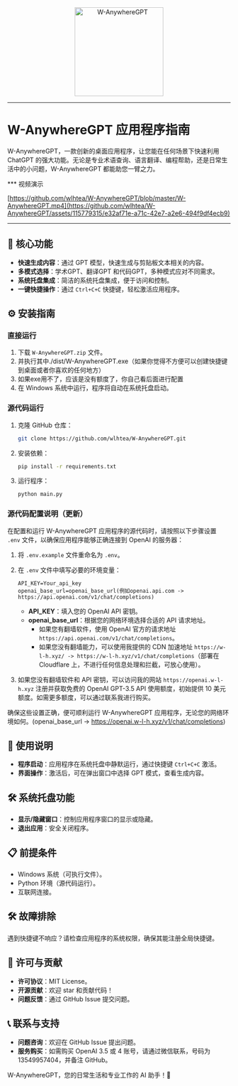 <div align="center">
  <img src="favicon.ico" alt="W-AnywhereGPT" width="200px" />
</div>

***

# W-AnywhereGPT 应用程序指南

W-AnywhereGPT，一款创新的桌面应用程序，让您能在任何场景下快速利用 ChatGPT 的强大功能。无论是专业术语查询、语言翻译、编程帮助，还是日常生活中的小问题，W-AnywhereGPT 都能助您一臂之力。

*** 视频演示

[https://github.com/wlhtea/W-AnywhereGPT/blob/master/W-AnywhereGPT.mp4](https://github.com/wlhtea/W-AnywhereGPT/assets/115779315/e32af71e-a71c-42e7-a2e6-494f9df4ecb9)

***

## 🚀 核心功能

- **快速生成内容**：通过 GPT 模型，快速生成与剪贴板文本相关的内容。
- **多模式选择**：学术GPT、翻译GPT 和代码GPT，多种模式应对不同需求。
- **系统托盘集成**：简洁的系统托盘集成，便于访问和控制。
- **一键快捷操作**：通过 `Ctrl+C+C` 快捷键，轻松激活应用程序。

## ⚙️ 安装指南

### 直接运行

1. 下载 `W-AnywhereGPT.zip` 文件。
2. 并执行其中./dist/W-AnywhereGPT.exe（如果你觉得不方便可以创建快捷键到桌面或者你喜欢的任何地方）
3. 如果exe用不了，应该是没有额度了，你自己看后面进行配置
4. 在 Windows 系统中运行，程序将自动在系统托盘启动。

### 源代码运行

1. 克隆 GitHub 仓库：
   ```sh
   git clone https://github.com/wlhtea/W-AnywhereGPT.git
   ```
2. 安装依赖：
   ```sh
   pip install -r requirements.txt
   ```
3. 运行程序：
   ```sh
   python main.py
   ```
### 源代码配置说明（更新）

在配置和运行 W-AnywhereGPT 应用程序的源代码时，请按照以下步骤设置 `.env` 文件，以确保应用程序能够正确连接到 OpenAI 的服务器：

1. 将 `.env.example` 文件重命名为 `.env`。
2. 在 `.env` 文件中填写必要的环境变量：

   ```
   API_KEY=Your_api_key
   openai_base_url=openai_base_url(例如openai.api.com -> https://api.openai.com/v1/chat/completions)
   ```

   - **API_KEY**：填入您的 OpenAI API 密钥。
   - **openai_base_url**：根据您的网络环境选择合适的 API 请求地址。
     - 如果您有翻墙软件，使用 OpenAI 官方的请求地址 `https://api.openai.com/v1/chat/completions`。
     - 如果您没有翻墙能力，可以使用我提供的 CDN 加速地址 `https://w-l-h.xyz/ -> https://w-l-h.xyz/v1/chat/completions`（部署在 Cloudflare 上，不进行任何信息处理和拦截，可放心使用）。

3. 如果您没有翻墙软件和 API 密钥，可以访问我的网站 `https://openai.w-l-h.xyz` 注册并获取免费的 OpenAI GPT-3.5 API 使用额度，初始提供 10 美元额度。如需更多额度，可以通过联系我进行购买。

确保这些设置正确，便可顺利运行 W-AnywhereGPT 应用程序，无论您的网络环境如何。(openai_base_url -> https://openai.w-l-h.xyz/v1/chat/completions)


## 📖 使用说明

- **程序启动**：应用程序在系统托盘中静默运行，通过快捷键 `Ctrl+C+C` 激活。
- **界面操作**：激活后，可在弹出窗口中选择 GPT 模式，查看生成内容。

## 🛠️ 系统托盘功能

- **显示/隐藏窗口**：控制应用程序窗口的显示或隐藏。
- **退出应用**：安全关闭程序。

## 📋 前提条件

- Windows 系统（可执行文件）。
- Python 环境（源代码运行）。
- 互联网连接。

## 🛠️ 故障排除

遇到快捷键不响应？请检查应用程序的系统权限，确保其能注册全局快捷键。

## 📄 许可与贡献

- **许可协议**：MIT License。
- **开源贡献**：欢迎 star 和贡献代码！
- **问题反馈**：通过 GitHub Issue 提交问题。

## 📞 联系与支持

- **问题咨询**：欢迎在 GitHub Issue 提出问题。
- **服务购买**：如需购买 OpenAI 3.5 或 4 账号，请通过微信联系，号码为 13549957404，并备注 GitHub。

W-AnywhereGPT，您的日常生活和专业工作的 AI 助手！🌟
